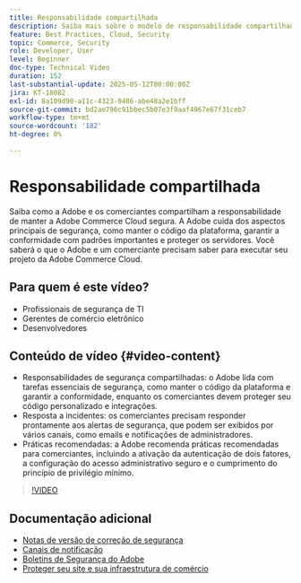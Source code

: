 ```yaml
---
title: Responsabilidade compartilhada
description: Saiba mais sobre o modelo de responsabilidade compartilhada da Adobe Commerce para segurança e operações. Descubra as principais funções da Adobe e dos comerciantes.
feature: Best Practices, Cloud, Security
topic: Commerce, Security
role: Developer, User
level: Beginner
doc-type: Technical Video
duration: 152
last-substantial-update: 2025-05-12T00:00:00Z
jira: KT-18082
exl-id: 8a109d90-a11c-4323-9486-abe48a2e1bff
source-git-commit: bd2ae796c91bbec5b07e3f9aaf4967e67f31ceb7
workflow-type: tm+mt
source-wordcount: '182'
ht-degree: 0%

---
```


# Responsabilidade compartilhada

Saiba como a Adobe e os comerciantes compartilham a responsabilidade de manter a Adobe Commerce Cloud segura. A Adobe cuida dos aspectos principais de segurança, como manter o código da plataforma, garantir a conformidade com padrões importantes e proteger os servidores. Você saberá o que o Adobe e um comerciante precisam saber para executar seu projeto da Adobe Commerce Cloud.

## Para quem é este vídeo?

* Profissionais de segurança de TI
* Gerentes de comércio eletrônico
* Desenvolvedores

## Conteúdo de vídeo {#video-content}

* Responsabilidades de segurança compartilhadas: o Adobe lida com tarefas essenciais de segurança, como manter o código da plataforma e garantir a conformidade, enquanto os comerciantes devem proteger seu código personalizado e integrações.
* Resposta a incidentes: os comerciantes precisam responder prontamente aos alertas de segurança, que podem ser exibidos por vários canais, como emails e notificações de administradores.
* Práticas recomendadas: a Adobe recomenda práticas recomendadas para comerciantes, incluindo a ativação da autenticação de dois fatores, a configuração do acesso administrativo seguro e o cumprimento do princípio de privilégio mínimo.

>[!VIDEO](https://video.tv.adobe.com/v/3458392/?learn=on&enablevpops)

## Documentação adicional

* [Notas de versão de correção de segurança](https://experienceleague.adobe.com/pt-br/docs/commerce-operations/release/notes/security-patches/overview)
* [Canais de notificação](https://business.adobe.com/blog/introducing-enhanced-security-patch-deployment-and-communications-in-adobe-commerce#proactive-communication--keeping-customers-informed)
* [Boletins de Segurança do Adobe](https://helpx.adobe.com/search.html?q=security%2520updates%2520commerce&context=https%253A%252F%252Fhelpx.adobe.com%252Fsupport.html)
* [Proteger seu site e sua infraestrutura de comércio](https://experienceleague.adobe.com/pt-br/docs/commerce-operations/implementation-playbook/best-practices/launch/security-best-practices)
